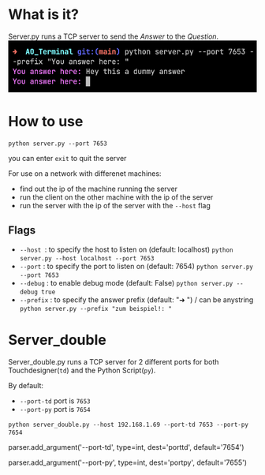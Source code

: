 # What is it?
Server.py runs a TCP server to send the _Answer_ to the _Question_.
!['screenshot of the terminal'](/files/img/screenshot.png)

# How to use
```
python server.py --port 7653
```

you can enter `exit` to quit the server

For use on a network with differenet machines:
- find out the ip of the machine running the server
- run the client on the other machine with the ip of the server
- run the server with the ip of the server with the `--host` flag
## Flags
- `--host `: to specify the host to listen on (default: localhost) `python server.py --host localhost --port 7653` 
- `--port` : to specify the port to listen on (default: 7654) `python server.py --port 7653` 
- `--debug` : to enable debug mode (default: False) `python server.py --debug true` 
- `--prefix` : to specify the answer prefix (default: "➜ ") / can be anystring `python server.py --prefix "zum beispiel!: "` 

# Server_double
Server_double.py runs a TCP server for 2 different ports for both Touchdesigner(`td`) and the Python Script(`py`).

By default:
- `--port-td` port is `7653`
- `--port-py` port is `7654`

```
python server_double.py --host 192.168.1.69 --port-td 7653 --port-py 7654
```

parser.add_argument('--port-td', type=int, dest='porttd', default='7654')

parser.add_argument('--port-py', type=int, dest='portpy', default='7655')
